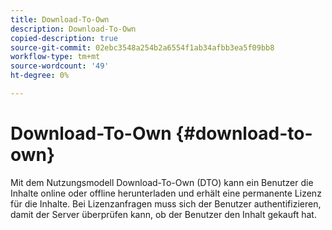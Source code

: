 ```yaml
---
title: Download-To-Own
description: Download-To-Own
copied-description: true
source-git-commit: 02ebc3548a254b2a6554f1ab34afbb3ea5f09bb8
workflow-type: tm+mt
source-wordcount: '49'
ht-degree: 0%

---
```


# Download-To-Own {#download-to-own}

Mit dem Nutzungsmodell Download-To-Own (DTO) kann ein Benutzer die Inhalte online oder offline herunterladen und erhält eine permanente Lizenz für die Inhalte. Bei Lizenzanfragen muss sich der Benutzer authentifizieren, damit der Server überprüfen kann, ob der Benutzer den Inhalt gekauft hat.
